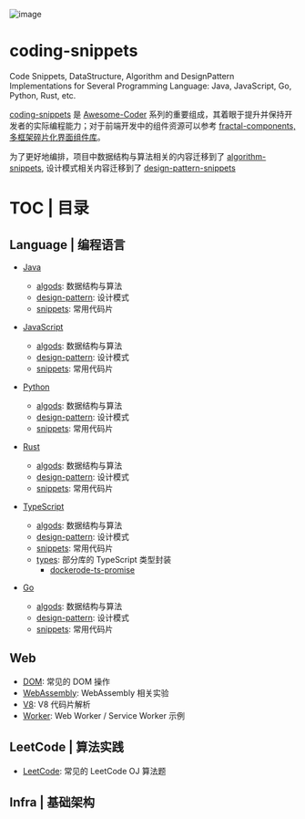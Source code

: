 ![image](https://user-images.githubusercontent.com/5803001/45917824-f2641680-beaf-11e8-8076-b0f139d88270.png)

# coding-snippets

Code Snippets, DataStructure, Algorithm and DesignPattern Implementations for Several Programming Language: Java, JavaScript, Go, Python, Rust, etc.

[coding-snippets](https://github.com/wxyyxc1992/coding-snippets) 是 [Awesome-Coder](https://github.com/wxyyxc1992/Awesome-Coder) 系列的重要组成，其着眼于提升并保持开发者的实际编程能力；对于前端开发中的组件资源可以参考 [fractal-components, 多框架碎片化界面组件库](https://github.com/wxyyxc1992/fractal-components/)。

为了更好地编排，项目中数据结构与算法相关的内容迁移到了 [algorithm-snippets](https://github.com/wxyyxc1992/algorithm-snippets), 设计模式相关内容迁移到了 [design-pattern-snippets](https://github.com/wxyyxc1992/design-pattern-snippets)

# TOC | 目录

## Language | 编程语言

- [Java](./language/java)

  - [algods](./language/java/algods): 数据结构与算法
  - [design-pattern](./language/java/design-pattern): 设计模式
  - [snippets](./language/java/snippets): 常用代码片

- [JavaScript](./language/js)

  - [algods](./language/js/algods): 数据结构与算法
  - [design-pattern](./language/js/design-pattern): 设计模式
  - [snippets](./language/js/snippets): 常用代码片

- [Python](./language/python)

  - [algods](./language/python/algods): 数据结构与算法
  - [design-pattern](./language/python/design-pattern): 设计模式
  - [snippets](./language/python/snippets): 常用代码片

- [Rust](./language/rust)

  - [algods](./language/rust/algods): 数据结构与算法
  - [design-pattern](./language/rust/design-pattern): 设计模式
  - [snippets](./language/rust/snippets): 常用代码片

- [TypeScript](./language/ts)

  - [algods](./language/ts/algods): 数据结构与算法
  - [design-pattern](./language/ts/design-pattern): 设计模式
  - [snippets](./language/ts/snippets): 常用代码片
  - [types](./language/ts/types): 部分库的 TypeScript 类型封装
    - [dockerode-ts-promise](./language/ts/types/dockerode-ts-promise)

- [Go](./language/go)

  - [algods](./language/go/algods): 数据结构与算法
  - [design-pattern](./language/go/design-pattern): 设计模式
  - [snippets](./language/go/snippets): 常用代码片

## Web

- [DOM](./web/dom): 常见的 DOM 操作
- [WebAssembly](./web/wasm): WebAssembly 相关实验
- [V8](./web/v8): V8 代码片解析
- [Worker](./web/worker): Web Worker / Service Worker 示例

## LeetCode | 算法实践

- [LeetCode](./leetcode): 常见的 LeetCode OJ 算法题

## Infra | 基础架构

